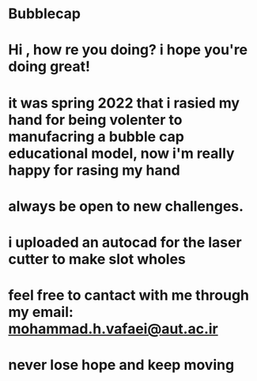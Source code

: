# Bubblecap
# Hi , how re you doing? i hope you're doing great!
# it was spring 2022 that i rasied my hand for being volenter to manufacring a bubble cap educational model, now i'm really happy for rasing my hand
# always be open to new challenges.
# i uploaded an autocad for the laser cutter to make slot wholes
# feel free to cantact with me through my email: mohammad.h.vafaei@aut.ac.ir
# never lose hope and keep moving
